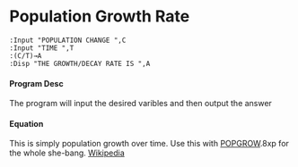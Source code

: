 # Population Growth Rate

```
:Input "POPULATION CHANGE ",C
:Input "TIME ",T
:(C/T)→A
:Disp "THE GROWTH/DECAY RATE IS ",A
```

#### Program Desc

The program will input the desired varibles and then output the answer

#### Equation

This is simply population growth over time. Use this with [POPGROW](POPGROW.md).8xp for the whole she-bang. [Wikipedia](https://en.wikipedia.org/wiki/Population_growth)